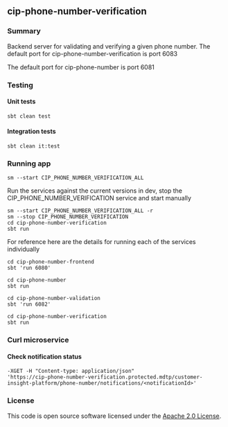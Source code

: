## cip-phone-number-verification

### Summary

Backend server for validating and verifying a given phone number.
The default port for cip-phone-number-verification is port 6083

The default port for cip-phone-number is port 6081


### Testing

#### Unit tests

    sbt clean test

#### Integration tests

    sbt clean it:test

### Running app

    sm --start CIP_PHONE_NUMBER_VERIFICATION_ALL

Run the services against the current versions in dev, stop the CIP_PHONE_NUMBER_VERIFICATION service and start manually

    sm --start CIP_PHONE_NUMBER_VERIFICATION_ALL -r
    sm --stop CIP_PHONE_NUMBER_VERIFICATION
    cd cip-phone-number-verification
    sbt run

For reference here are the details for running each of the services individually

    cd cip-phone-number-frontend
    sbt 'run 6080'
 
    cd cip-phone-number
    sbt run

    cd cip-phone-number-validation
    sbt 'run 6082'

    cd cip-phone-number-verification
    sbt run

### Curl microservice

#### Check notification status

    -XGET -H "Content-type: application/json"
    'https://cip-phone-number-verification.protected.mdtp/customer-insight-platform/phone-number/notifications/<notificationId>'

### License

This code is open source software licensed under
the [Apache 2.0 License]("http://www.apache.org/licenses/LICENSE-2.0.html").
